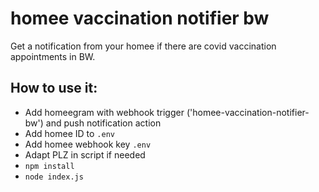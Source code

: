 # homee vaccination notifier bw

Get a notification from your homee if there are covid vaccination appointments in BW.

## How to use it:

- Add homeegram with webhook trigger ('homee-vaccination-notifier-bw') and push notification action
- Add homee ID to `.env`
- Add homee webhook key `.env`
- Adapt PLZ in script if needed
- `npm install`
- `node index.js`
